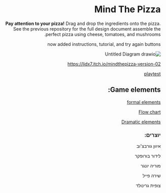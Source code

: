 <div dir='rtl' lang='he'>

# Mind The Pizza

**Pay attention to your pizza!**
Drag and drop the ingredients onto the pizza.
See the previous repository for the full design document 
assemble the perfect pizza using cheese, tomatoes, and mushrooms.

now added instructions, tutorial, and try again buttons

![Untitled Diagram drawio](https://github.com/user-attachments/assets/7b76a2d4-3fab-4c0b-b443-d13422957a7f)


https://lidx7.itch.io/mindthepizza-version-02

[playtest
](https://github.com/Gamedev-Projects-2025/mindThePizza/blob/main/playtest.md)


## Game elements:
[formal elements
](https://github.com/Gamedev-Projects-2025/mindThePizza/blob/main/formal-elements.md)

[Flow chart
](https://github.com/Gamedev-Projects-2025/mindThePizza/blob/main/flow_chart.pdf)

[Dramatic elements
](https://github.com/Gamedev-Projects-2025/mindThePizza/blob/main/dramatic-elements.md)
### יוצרים:
איוון גורבצ'וב  

לידור בורופקר  

מוריה יונגר  

שירה פייל  

צופית גרינולד  

</div>
